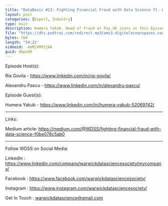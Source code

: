```yaml
---
title: "DataBasic #13: Fighting Financial Fraud with Data Science ft. Humera Yakub"
layout: post
categories: [Expert, Industry]
type: main
description: Humera Yakub, Head of Fraud at Pay.UK joins us this Episode to discuss the intriguing world of Financial Fraud.
file: "https://dts.podtrac.com/redirect.mp3/ams3.digitaloceanspaces.com/podcast.wdss/databasic-e13.mp3"
bytes: tbd
length: "54:21"
videoid: -4mMjVMV5jWA
guid: dbpod9
---
```


Episode Host(s):        

Ria Govila - https://www.linkedin.com/in/ria-govila/

Alexandru Pascu - https://www.linkedin.com/in/alexandru-pascu/

Episode Guest(s): 

Humera Yakub - https://www.linkedin.com/in/humera-yakub-52069742/

------------------

Links:

Medium article: https://medium.com/@WDSS/fighting-financial-fraud-with-data-science-f0be078c5ab0

------------------
        
Follow WDSS on Social Media:

LinkedIn : https://www.linkedin.com/company/warwickdatasciencesociety/mycompany/

Facebook : https://www.facebook.com/warwickdatasciencesociety/

Instagram : https://www.instagram.com/warwickdatasciencesociety/

Get In Touch : warwickdatascience@gmail.com 
